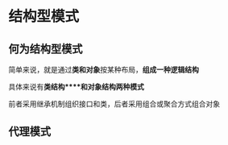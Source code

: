 # 结构型模式

## 何为结构型模式

简单来说，就是通过**类和对象**按某种布局，**组成一种逻辑结构**

具体来说有**类结构****和对象结构两种模式**

前者采用继承机制组织接口和类，后者采用组合或聚合方式组合对象

## 代理模式